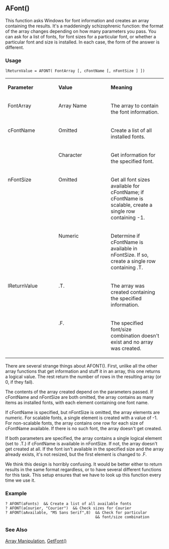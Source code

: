 ## AFont()

This function asks Windows for font information and creates an array containing the results. It's a maddeningly schizophrenic function: the format of the array changes depending on how many parameters you pass. You can ask for a list of fonts, for font sizes for a particular font, or whether a particular font and size is installed. In each case, the form of the answer is different.

### Usage

```foxpro
lReturnValue = AFONT( FontArray [, cFontName [, nFontSize ] ])
```
<table>
<tr>
  <td width="32%" valign="top">
  <p><b>Parameter</b></p>
  </td>
  <td width=23% valign=top>
  <p><b>Value</b></p>
  </td>
  <td width=45% valign=top>
  <p><b>Meaning</b></p>
  </td>
 </tr>
<tr>
  <td width="32%" valign="top">
  <p>FontArray</p>
  </td>
  <td width=23% valign=top>
  <p>Array Name</p>
  </td>
  <td width=45% valign=top>
  <p>The array to contain the font information.</p>
  </td>
 </tr>
<tr>
  <td width=32% rowspan=2 valign=top>
  <p>cFontName</p>
  </td>
  <td width=23% valign=top>
  <p>Omitted</p>
  </td>
  <td width=45% valign=top>
  <p>Create a list of all installed fonts.</p>
  </td>
 </tr>
<tr>
  <td width=33% valign=top>
  <p>Character</p>
  </td>
  <td width=67% valign=top>
  <p>Get information for the specified font.</p>
  </td>
 </tr>
<tr>
  <td width=32% rowspan=2 valign=top>
  <p>nFontSize</p>
  </td>
  <td width=23% valign=top>
  <p>Omitted</p>
  </td>
  <td width=45% valign=top>
  <p>Get all font sizes available for cFontName; if cFontName is scalable, create a single row containing -1.</p>
  </td>
 </tr>
<tr>
  <td width=33% valign=top>
  <p>Numeric</p>
  </td>
  <td width=67% valign=top>
  <p>Determine if cFontName is available in nFontSize. If so, create a single row containing .T.</p>
  </td>
 </tr>
<tr>
  <td width=32% rowspan=2 valign=top>
  <p>lReturnValue</p>
  </td>
  <td width=23% valign=top>
  <p>.T.</p>
  </td>
  <td width=45% valign=top>
  <p>The array was created containing the specified information.</p>
  </td>
 </tr>
<tr>
  <td width=33% valign=top>
  <p>.F.</p>
  </td>
  <td width=67% valign=top>
  <p>The specified font/size combination doesn't exist and no array was created.</p>
  </td>
 </tr>
</table>

There are several strange things about AFONT(). First, unlike all the other array functions that get information and stuff it in an array, this one returns a logical value. The rest return the number of rows in the resulting array (or 0, if they fail).

The contents of the array created depend on the parameters passed. If cFontName and nFontSize are both omitted, the array contains as many items as installed fonts, with each element containing one font name.

If cFontName is specified, but nFontSize is omitted, the array elements are numeric. For scalable fonts, a single element is created with a value of -1. For non-scalable fonts, the array contains one row for each size of cFontName available. If there is no such font, the array doesn't get created.

If both parameters are specified, the array contains a single logical element (set to .T.) if cFontName is available in nFontSize. If not, the array doesn't get created at all. If the font isn't available in the specified size and the array already exists, it's not resized, but the first element is changed to .F.

We think this design is horribly confusing. It would be better either to return results in the same format regardless, or to have several different functions for this task. This setup ensures that we have to look up this function every time we use it.

### Example

```foxpro
? AFONT(aFonts)  && Create a list of all available fonts
? AFONT(aCourier, "Courier")  && Check sizes for Courier
? AFONT(aAvailable, "MS Sans Serif",8)  && Check for particular
                                        && font/size combination
```
### See Also

[Array Manipulation](s4g282.md), [GetFont()](s4g294.md)